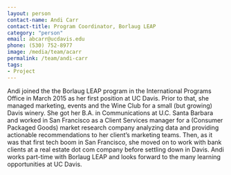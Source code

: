 ```yaml
---
layout: person
contact-name: Andi Carr
contact-title: Program Coordinator, Borlaug LEAP
category: "person"
email: abcarr@ucdavis.edu
phone: (530) 752-8977
image: /media/team/acarr
permalink: /team/andi-carr
tags:
- Project
---
```


Andi joined the the Borlaug LEAP program in the International Programs Office in March 2015 as her first position at UC Davis.  Prior to that, she  managed marketing, events and the Wine Club for a small (but growing) Davis winery.  She got her B.A. in Communications at U.C. Santa Barbara and worked in San Francisco as a Client Services manager for a (Consumer Packaged Goods) market research company analyzing data and providing actionable recommendations to her client’s marketing teams.  Then, as it was that first tech boom in San Francisco, she moved on to work with bank clients at a real estate dot com company before settling down in Davis.  Andi works part-time with Borlaug LEAP and looks forward to the many learning opportunities at UC Davis.
